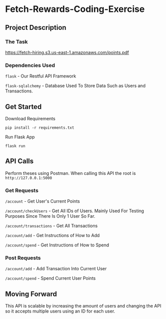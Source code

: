 # Fetch-Rewards-Coding-Exercise
## Project Description
### The Task
https://fetch-hiring.s3.us-east-1.amazonaws.com/points.pdf
### Dependencies Used
`flask` - Our Restful API Framework

`flask-sqlalchemy` - Database Used To Store Data Such as Users and Transactions.
## Get Started
Download Requirements
```
pip install -r requirements.txt
```
Run Flask App
```
flask run
```

## API Calls
Perform theses using Postman.
When calling this API the root is `http://127.0.0.1:5000`
### Get Requests
`/account` - Get User's Current Points

`/account/checkUsers` - Get All IDs of Users. Mainly Used For Testing Purposes Since There Is Only 1 User So Far.

`/account/transactions` - Get All Transactions

`/account/add` - Get Instructions of How to Add

`/account/spend` - Get Instructions of How to Spend
### Post Requests

`/account/add` - Add Transaction Into Current User

`/account/spend` - Spend Current User Points

## Moving Forward
This API is scalable by increasing the amount of users and changing the API so it accepts multiple users using an ID for each user.